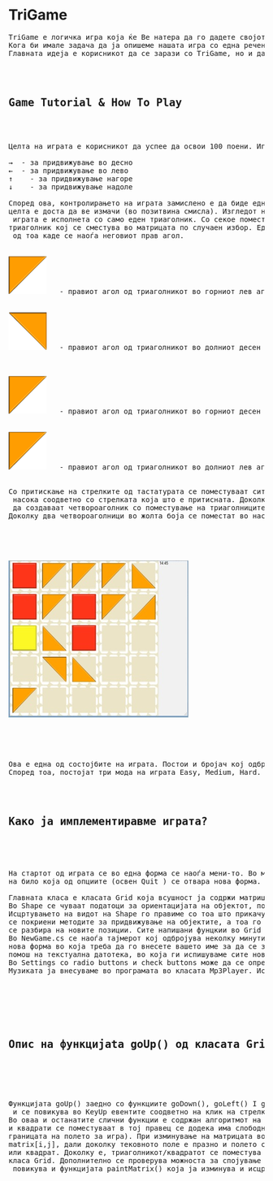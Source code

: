 <html>
<head>
<meta charset="UTF-8">
</head>

<body>

<h1><strong>TriGame</strong></h1>

<pre>
TriGame е логичка игра која ќе Ве натера да го дадете својот максимум за да победитe.
Кога би имале задача да ја опишеме нашата игра со една реченица, ова е реченицата која најдобро го прави тоа. 
Главната идеја е корисникот да се зарази со TriGame, но и да не му се дозволи лесно да победи.



<h2>Game Tutorial & How To Play</h2>


Целта на играта е корисникот да успее да освои 100 поени. Играта се игра со помош на стрелките на тастатурата:

→  - за придвижување во десно
←  - за придвижување во лево
↑    - за придвижување нагоре
↓    - за придвижување надоле

Според ова, контролирањето на играта замислено е да биде едноставно, но нејзината логика иако наизглед едноставна,
целта е доста да ве измачи (во позитвина смисла). Изгледот на играта е составен од матрица 5x5, која на стартот од
 играта е исполнета со само еден триаголник. Со секое поместување на триаголникот низ матрицата, се создава нов 
триаголник кој се сместува во матрицата по случаен избор. Еден триаголник може да се најде во 4 позиции во зависност
 од тоа каде се наоѓа неговиот прав агол.


<img src="https://raw.githubusercontent.com/Gago993/TriGame/master/MenuButton/Resources/t1.png"/>   - правиот агол од триаголникот во горниот лев агол од квадратчето


<img src="https://raw.githubusercontent.com/Gago993/TriGame/master/MenuButton/Resources/t2.png"/>   - правиот агол од триаголникот во долниот десен агол од квадратчето  
 


<img src="https://raw.githubusercontent.com/Gago993/TriGame/master/MenuButton/Resources/t1.png"/>   - правиот агол од триаголникот во горниот десен агол од квадратчето


<img src="https://raw.githubusercontent.com/Gago993/TriGame/master/MenuButton/Resources/t1.png"/>   - правиот агол од триаголникот во долниот лев агол од квадрачето


Со притискање на стрелките од тастатурата се поместуваат сите постоечки триаголници во празните полиња од матрицата во
 насока соодветно со стрелката која што е притисната. Доколку постојат 2 триаголници еден до друг кои се така  позиционирани
 да создаваат четвороаголник со поместување на триаголниците еден кон друг се создава четвороаголник во жолта боја. 
Доколку два четвороаголници во жолта боја се поместат во насока еден кон друг се создава црвен четвороаголник. 





<img src="https://raw.githubusercontent.com/Gago993/TriGame/master/MenuButton/Resources/gameImage.jpg"/>





Ова е една од состојбите на играта. Постои и бројач кој одбројува и тоа во зависност од претходно избраната тежина од Settings.
Според тоа, постојат три мода на играта Easy, Medium, Hard.



<h2>Како ја имплементиравме играта?</h2>



На стартот од играта се во една форма се наоѓа мени-то. Во менито има 4 опции, New Game, Rankings, Settings и Quit. Со кликање
на било која од опциите (освен Quit ) се отвара нова форма. Тоа значи дека работиме со повеќе различни форми. 

Главната класа е класата Grid која всушност ја содржи матрицата на играта, матрица од објекти од класата Shape. 
Во Shape се чуваат податоци за ориентацијата на објектот, поточно за каков триаголник/коцка станува збор. 
Исцртувањето на видот на Shape го правиме со тоа што прикачуваме нови слики од Resourses. Во Grid класата 
се покриени методите за придвижување на објектите, а тоа го правиме со повторно исцртување на сите објекти на матрицата, 
се разбира на новите позиции. Сите напишани фунцкии во Grid класата, се повикуваат во кодот на формата NewGame. 	
Во NewGame.cs се наоѓа тајмерот кој одбројува неколку минути. Кога ќе дојде до 0, играта е завршена и автоматски се отвара 
нова форма во која треба да го внесете вашето име за да се зачува резултатот. Зачувувањето на резултатите го правиме со 
помош на текстуална датотека, во која ги испишуваме сите нововнесени резултати и ги прикажуваме кога ќе се отвори формата Rankings. 
Во Settings со radio buttons и check buttons може да се определи модот на играта, како и тоа дали сакаме да има музика или не. 
Музиката ја внесуваме во програмата во класата Mp3Player. Исто така има можност и за промена на песната.






<h2>Опис на функциjata goUp() од класата Grid</h2>




Функцијата goUp() заедно со функциите goDown(), goLeft() I goRight() се главните функции во играта. Оваа функција е дел од класата Grid.cs
 и се повикува во KeyUp евентите соодветно на клик на стрелките при играње. Оваа функција ја изминува матрицата од објекти Shape. 
Во оваа и останатите слични функции е содржан алгоритмот на играта – при придвижување со стрелките во некој правец сите триаголници 
и квадрати се поместуваат в тој правец се додека има слободни полиња ( застануваат кога ќе наидат на друг триаголник/квадрат или на 
границата на полето за игра). При изминување на матрицата во оваа функција се проверува со if – услови за секое поле од  матрицата 
matrix[i,j], дали доколку тековното поле е празно и полето сто се наоѓа под него на матрицата (иста колона, нов ред) е триаголник 
или квадрат. Доколку е, триаголникот/квадратот се поместува нагоре за една позиција – се менува изгледот на матрицата во основната 
класа Grid. Дополнително се проверува можноста за спојување (join) на два триаголници или два жолти квадрати. Во оваа функција се
 повикува и функцијата paintMatrix() која ја изминува и исцртува матрицата.


</pre>

</body>
</html>
